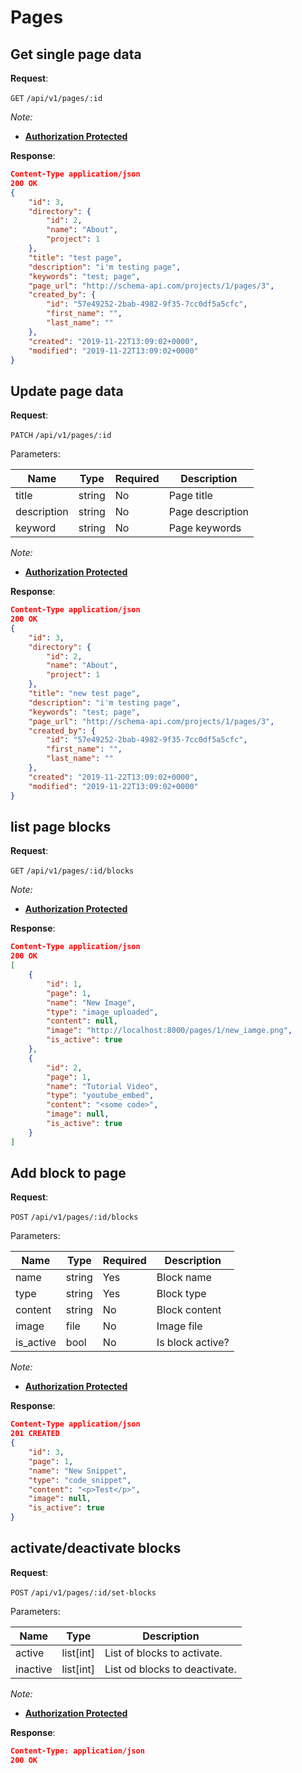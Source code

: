 # Pages

## Get single page data

**Request**:

`GET` `/api/v1/pages/:id`

*Note:*

- **[Authorization Protected](authentication.md)**

**Response**:

```json
Content-Type application/json
200 OK
{
    "id": 3,
    "directory": {
        "id": 2,
        "name": "About",
        "project": 1
    },
    "title": "test page",
    "description": "i'm testing page",
    "keywords": "test; page",
    "page_url": "http://schema-api.com/projects/1/pages/3",
    "created_by": {
        "id": "57e49252-2bab-4982-9f35-7cc0df5a5cfc",
        "first_name": "",
        "last_name": ""
    },
    "created": "2019-11-22T13:09:02+0000",
    "modified": "2019-11-22T13:09:02+0000"
}
```


## Update page data

**Request**:

`PATCH` `/api/v1/pages/:id`

Parameters:

Name        | Type    | Required | Description
------------|---------|----------|------------
title       | string  | No       | Page title
description | string  | No       | Page description
keyword     | string  | No       | Page keywords

*Note:*

- **[Authorization Protected](authentication.md)**

**Response**:

```json
Content-Type application/json
200 OK
{
    "id": 3,
    "directory": {
        "id": 2,
        "name": "About",
        "project": 1
    },
    "title": "new test page",
    "description": "i'm testing page",
    "keywords": "test; page",
    "page_url": "http://schema-api.com/projects/1/pages/3",
    "created_by": {
        "id": "57e49252-2bab-4982-9f35-7cc0df5a5cfc",
        "first_name": "",
        "last_name": ""
    },
    "created": "2019-11-22T13:09:02+0000",
    "modified": "2019-11-22T13:09:02+0000"
}
```

## list page blocks

**Request**:

`GET` `/api/v1/pages/:id/blocks`

*Note:*

- **[Authorization Protected](authentication.md)**

**Response**:

```json
Content-Type application/json
200 OK
[
    {
        "id": 1,
        "page": 1,
        "name": "New Image",
        "type": "image_uploaded",
        "content": null,
        "image": "http://localhost:8000/pages/1/new_iamge.png",
        "is_active": true
    },
    {
        "id": 2,
        "page": 1,
        "name": "Tutorial Video",
        "type": "youtube_embed",
        "content": "<some code>",
        "image": null,
        "is_active": true
    }
]
```

## Add block to page

**Request**:

`POST` `/api/v1/pages/:id/blocks`

Parameters:

Name        | Type    | Required | Description
------------|---------|----------|------------
name        | string  | Yes      | Block name
type        | string  | Yes      | Block type
content     | string  | No       | Block content
image       | file    | No       | Image file
is_active   | bool    | No       | Is block active?


*Note:*

- **[Authorization Protected](authentication.md)**

**Response**:

```json
Content-Type application/json
201 CREATED
{
    "id": 3,
    "page": 1,
    "name": "New Snippet",
    "type": "code_snippet",
    "content": "<p>Test</p>",
    "image": null,
    "is_active": true
}
```

## activate/deactivate blocks

**Request**:

`POST` `/api/v1/pages/:id/set-blocks`

Parameters:

Name         | Type      | Description
-------------|-----------|----------------------------------------------
active       | list[int] | List of blocks to activate.
inactive     | list[int] | List od blocks to deactivate.


*Note:*

- **[Authorization Protected](authentication.md)**


**Response**:


```json
Content-Type: application/json
200 OK
```